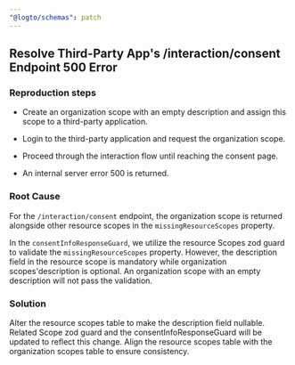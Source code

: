 ```yaml
---
"@logto/schemas": patch
---
```


## Resolve Third-Party App's /interaction/consent Endpoint 500 Error

### Reproduction steps

- Create an organization scope with an empty description and assign this scope to a third-party application.

- Login to the third-party application and request the organization scope.

- Proceed through the interaction flow until reaching the consent page.

- An internal server error 500 is returned.

### Root Cause

For the `/interaction/consent` endpoint, the organization scope is returned alongside other resource scopes in the `missingResourceScopes` property.

In the `consentInfoResponseGuard`, we utilize the resource Scopes zod guard to validate the `missingResourceScopes` property. However, the description field in the resource scope is mandatory while organization scopes'description is optional. An organization scope with an empty description will not pass the validation.

### Solution

Alter the resource scopes table to make the description field nullable. Related Scope zod guard and the consentInfoResponseGuard will be updated to reflect this change. Align the resource scopes table with the organization scopes table to ensure consistency.
